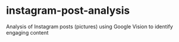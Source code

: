 # instagram-post-analysis
Analysis of Instagram posts (pictures) using Google Vision to identify engaging content

